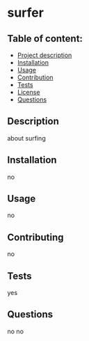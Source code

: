 
 # surfer
    
 ## Table of content: 
 - [Project description](#Description)
 - [Installation](#Installation)
 - [Usage](#Usage)
 - [Contribution](#Contributing)
 - [Tests](#Tests)
 - [License](#License)
 - [Questions](#Question)

 ## Description
 about surfing
 ## Installation
 no
 ## Usage
 no
 ## Contributing
 no
 ## Tests 
 yes
 ## Questions 
 no
 no
 
  